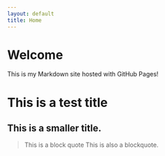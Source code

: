 ```yaml
---
layout: default
title: Home
---
```


# Welcome
This is my Markdown site hosted with GitHub Pages!

# This is a test title

## This is a smaller title.

> This is a block quote
> This is also a blockquote. 
